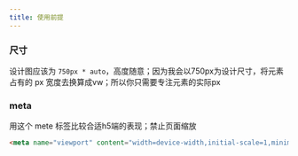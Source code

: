 ```yaml
---
title: 使用前提
---
```


### 尺寸

设计图应该为 `750px * auto`，高度随意；因为我会以750px为设计尺寸，将元素占有的 px 宽度去换算成vw；所以你只需要专注元素的实际px

### meta
用这个 mete 标签比较合适h5端的表现；禁止页面缩放

``` html
<meta name="viewport" content="width=device-width,initial-scale=1,minimum-scale=1,maximum-scale=1,user-scalable=no,viewport-fit=cover">
```